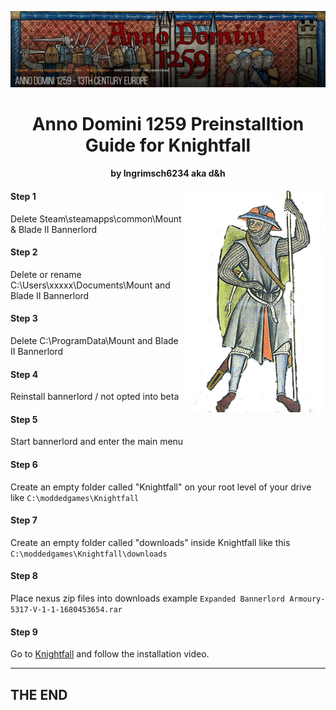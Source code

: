 ![](https://github.com/Knightfall-dh/AD1259BL1.1.5/blob/main/png/1259.png?raw=true)
# <h1 align="center" id="heading">Anno Domini 1259 Preinstalltion Guide for Knightfall </h1>
#### <h4 align="center" id="heading"> by Ingrimsch6234 aka d&h</h4>  


 
<img align="right" width="225" height="355" src="https://github.com/Knightfall-dh/Knightfall1.1.3/blob/main/images/spearguy.png?raw=true"> 


#### Step 1  
Delete Steam\steamapps\common\Mount & Blade II Bannerlord
#### Step 2
Delete or rename C:\Users\xxxxx\Documents\Mount and Blade II Bannerlord
#### Step 3
Delete C:\ProgramData\Mount and Blade II Bannerlord
#### Step 4
Reinstall bannerlord / not opted into beta
#### Step 5
Start bannerlord and enter the main menu
#### Step 6
Create an empty folder called "Knightfall" on your root level of your drive like `C:\moddedgames\Knightfall`
#### Step 7
Create an empty folder called "downloads" inside Knightfall like this `C:\moddedgames\Knightfall\downloads`
#### Step 8
Place nexus zip files into downloads example `Expanded Bannerlord Armoury-5317-V-1-1-1680453654.rar`
#### Step 9
Go to [Knightfall](https://www.nexusmods.com/mountandblade2bannerlord/mods/5451) and follow the installation video.




***************************************************************************************************   


## THE END
